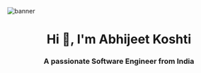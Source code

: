 <img src="https://res.cloudinary.com/dh322c4tf/image/upload/v1706791330/portfolio-images/Software_Developer_jbi4ht.png" alt="banner"/>

<h1 align="center">Hi 👋, I'm Abhijeet Koshti</h1>
<h3 align="center">A passionate Software Engineer from India</h3>

<!--
**Abhi2104/Abhi2104** is a ✨ _special_ ✨ repository because its `README.md` (this file) appears on your GitHub profile.

Here are some ideas to get you started:

- 🔭 I’m currently working on ...
- 🌱 I’m currently learning ...
- 👯 I’m looking to collaborate on ...
- 🤔 I’m looking for help with ...
- 💬 Ask me about ...
- 📫 How to reach me: ...
- 😄 Pronouns: ...
- ⚡ Fun fact: ...
-->

